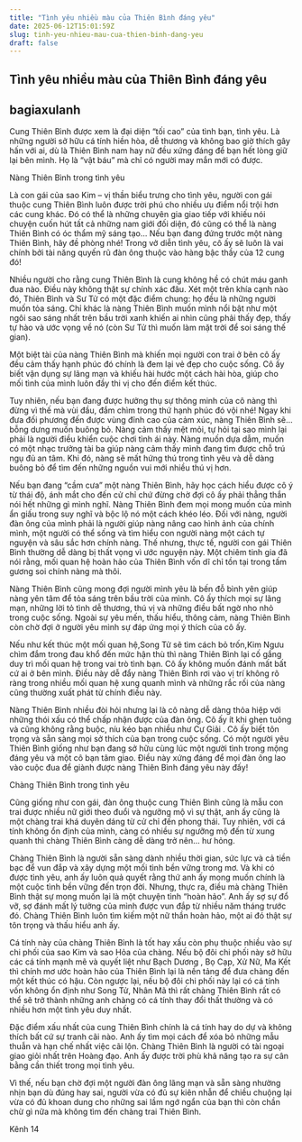 ```yaml
---
title: "Tình yêu nhiều màu của Thiên Bình đáng yêu"
date: 2025-06-12T15:01:59Z
slug: tinh-yeu-nhieu-mau-cua-thien-binh-dang-yeu
draft: false
---
```


## Tình yêu nhiều màu của Thiên Bình đáng yêu

## bagiaxulanh

Cung Thiên Bình được xem là đại diện “tối cao” của tình bạn, tình yêu. Là những người sở hữu cá tính hiền hòa, dễ thương và không bao giờ thích gây hấn với ai, dù là Thiên Bình nam hay nữ đều xứng đáng để bạn hết lòng giữ lại bên mình. Họ là “vật báu” mà chỉ có người may mắn mới có được.
 
Nàng Thiên Bình trong tình yêu
 
Là con gái của sao Kim – vị thần biểu trưng cho tình yêu, người con gái thuộc cung Thiên Bình luôn được trời phú cho nhiều ưu điểm nổi trội hơn các cung khác. Đó có thể là những chuyên gia giao tiếp với khiếu nói chuyện cuốn hút tất cả những nam giới đối diện, đó cũng có thể là nàng Thiên Bình có óc thẩm mỹ sáng tạo… Nếu bạn đang đứng trước một nàng Thiên Bình, hãy đề phòng nhé! Trong vở diễn tình yêu, cô ấy sẽ luôn là vai chính bởi tài năng quyến rũ đàn ông thuộc vào hàng bậc thầy của 12 cung đó!
 
​Nhiều người cho rằng cung Thiên Bình là cung không hề có chút máu ganh đua nào. Điều này không thật sự chính xác đâu. Xét một trên khía cạnh nào đó, Thiên Bình và Sư Tử có một đặc điểm chung: họ đều là những người muốn tỏa sáng. Chỉ khác là nàng Thiên Bình muốn mình nổi bật như một ngôi sao sáng nhất trên bầu trời xanh khiến ai nhìn cũng phải thấy đẹp, thấy tự hào và ước vọng về nó (còn Sư Tử thì muốn làm mặt trời để soi sáng thế gian).
 
Một biệt tài của nàng Thiên Bình mà khiến mọi người con trai ở bên cô ấy đều cảm thấy hạnh phúc đó chính là đem lại vẻ đẹp cho cuộc sống. Cô ấy biết vận dụng sự lãng mạn và khiếu hài hước một cách hài hòa, giúp cho mối tình của mình luôn đầy thi vị cho đến điểm kết thúc.
 
Tuy nhiên, nếu bạn đang được hưởng thụ sự thông minh của cô nàng thì đừng vì thế mà vùi đầu, đắm chìm trong thứ hạnh phúc đó vội nhé! Ngay khi đưa đối phương đến được vùng đỉnh cao của cảm xúc, nàng Thiên Bình sẽ… bỗng dưng muốn buông bỏ. Nàng cảm thấy mệt mỏi, tự hỏi tại sao mình lại phải là người điều khiển cuộc chơi tình ái này. Nàng muốn dựa dẫm, muốn có một nhạc trưởng tài ba giúp nàng cảm thấy mình đang tìm được chỗ trú ngụ đủ an tâm. Khi đó, nàng sẽ mất hứng thú trong tình yêu và dễ dàng buông bỏ để tìm đến những nguồn vui mới nhiều thú vị hơn.
 
Nếu bạn đang “cầm cưa” một nàng Thiên Bình, hãy học cách hiểu được cô ý từ thái độ, ánh mắt cho đến cử chỉ chứ đừng chờ đợi cô ấy phải thẳng thắn nói hết những gì mình nghĩ. Nàng Thiên Bình đem mọi mong muốn của mình ẩn giấu trong suy nghĩ và bộc lộ nó một cách khéo léo. Đối với nàng, người đàn ông của mình phải là người giúp nàng nâng cao hình ảnh của chính mình, một người có thể sống và tìm hiểu con người nàng một cách tự nguyện và sâu sắc hơn chính nàng. Thế nhưng, thực tế, người con gái Thiên Bình thường dễ dàng bị thất vọng vì ước nguyện này. Một chiêm tinh gia đã nói rằng, mối quan hệ hoàn hảo của Thiên Bình vốn dĩ chỉ tồn tại trong tấm gương soi chính nàng mà thôi.
 
​Nàng Thiên Bình cũng mong đợi người mình yêu là bến đỗ bình yên giúp nàng yên tâm để tỏa sáng trên bầu trời của mình. Cô ấy thích mọi sự lãng mạn, những lời tỏ tình dễ thương, thú vị và những điều bất ngờ nho nhỏ trong cuộc sống. Ngoài sự yêu mến, thấu hiểu, thông cảm, nàng Thiên Bình còn chờ đợi ở người yêu mình sự đáp ứng mọi ý thích của cô ấy.
 
Nếu như kết thúc một mối quan hệ,Song Tử sẽ tìm cách bỏ trốn,Kim Ngưu chìm đắm trong đau khổ đến mức hận thù thì nàng Thiên Bình lại cố gắng duy trì mối quan hệ trong vai trò tình bạn. Cô ấy không muốn đánh mất bất cứ ai ở bên mình. Điều này dễ đẩy nàng Thiên Bình rơi vào vị trí không rõ ràng trong nhiều mối quan hệ xung quanh mình và những rắc rối của nàng cũng thường xuất phát từ chính điều này.
 
Nàng Thiên Bình nhiều đòi hỏi nhưng lại là cô nàng dễ dàng thỏa hiệp với những thói xấu có thể chấp nhận được của đàn ông. Cô ấy ít khi ghen tuông và cũng không rằng buộc, níu kéo bạn nhiều như Cự Giải . Cô ấy biết tôn trọng và sẵn sàng mọi sở thích của bạn trong cuộc sống. Có một người yêu Thiên Bình giống như bạn đang sở hữu cùng lúc một người tình trong mộng đáng yêu và một cô bạn tâm giao. Điều này xứng đáng để mọi đàn ông lao vào cuộc đua để giành được nàng Thiên Bình đáng yêu này đấy!
 
​Chàng Thiên Bình trong tình yêu
 
Cũng giống như con gái, đàn ông thuộc cung Thiên Bình cũng là mẫu con trai được nhiều nữ giới theo đuổi và ngưỡng mộ vì sự thật, anh ấy cũng là một chàng trai khá duyên dáng từ cử chỉ đến phong thái. Tuy nhiên, với cá tính không ổn định của mình, càng có nhiều sự ngưỡng mộ đến từ xung quanh thì chàng Thiên Bình càng dễ dàng trở nên… hư hỏng.
 
Chàng Thiên Bình là người sẵn sàng dành nhiều thời gian, sức lực và cả tiền bạc để vun đắp và xây dựng một mối tình bền vững trong mơ. Và khi có được tình yêu, anh ấy luôn quả quyết rằng thứ anh ấy mong muốn chính là một cuộc tình bền vững đến trọn đời. Nhưng, thực ra, điều mà chàng Thiên Bình thật sự mong muốn lại là một chuyện tình “hoàn hảo”. Anh ấy sợ sự đổ vỡ, sợ đánh mất lý tưởng của mình được vun đắp từ nhiều năm tháng trước đó. Chàng Thiên Bình luôn tìm kiếm một nữ thần hoàn hảo, một ai đó thật sự tôn trọng và thấu hiểu anh ấy.
 
Cá tính này của chàng Thiên Bình là tốt hay xấu còn phụ thuộc nhiều vào sự chi phối của sao Kim và sao Hỏa của chàng. Nếu bộ đôi chi phối này sở hữu các cá tính mạnh mẽ và quyết liệt như Bạch Dương , Bọ Cạp, Xử Nữ, Ma Kết thì chính mơ ước hoàn hảo của Thiên Bình lại là nền tảng để đưa chàng đến một kết thúc có hậu. Còn ngược lại, nếu bộ đôi chi phối này lại có cá tính vốn không ổn định như Song Tử, Nhân Mã thì rất chàng Thiên Bình rất có thể sẽ trở thành những anh chàng có cá tính thay đổi thất thường và có nhiều hơn một tình yêu duy nhất.
 
​Đặc điểm xấu nhất của cung Thiên Bình chính là cá tính hay do dự và không thích bất cứ sự tranh cãi nào. Anh ấy tìm mọi cách để xóa bỏ những mẫu thuẫn và hạn chế nhất việc cãi lộn. Chàng Thiên Bình là người có tài ngoại giao giỏi nhất trên Hoàng đạo. Anh ấy được trời phù khả năng tạo ra sự cân bằng cần thiết trong mọi tình yêu.
 
Vì thế, nếu bạn chờ đợi một người đàn ông lãng mạn và sẵn sàng nhường nhịn bạn dù đúng hay sai, người vừa có đủ sự kiên nhẫn để chiều chuộng lại vừa có đủ khoan dung cho những sai lầm ngớ ngẩn của bạn thì còn chần chừ gì nữa mà không tìm đến chàng trai Thiên Bình.
 
 
 
 Kênh 14